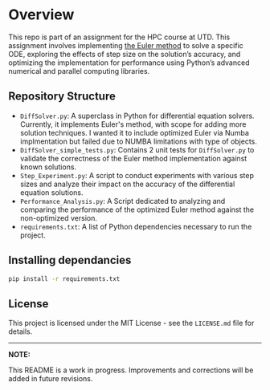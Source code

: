 # Overview

This repo is part of an assignment for the HPC course at UTD. This assignment involves implementing [the Euler method](https://en.wikipedia.org/wiki/Euler_method#:~:text=The%20Euler%20method%20is%20a,proportional%20to%20the%20step%20size.) to solve a specific ODE, exploring the effects of step size on the solution’s accuracy, and optimizing the implementation for performance using Python’s advanced numerical and parallel computing libraries.


## Repository Structure
- `DiffSolver.py`: A superclass in Python for differential equation solvers. Currently, it implements Euler's method, with scope for adding more solution techniques. I wanted it to include optimized Euler via Numba implmentation but failed due to NUMBA limitations with type of objects.
- `DiffSolver_simple_tests.py`: Contains 2 unit tests for `DiffSolver.py` to validate the correctness of the Euler method implementation against known solutions.
- `Step_Experiment.py`: A script to conduct experiments with various step sizes and analyze their impact on the accuracy of the differential equation solutions.
- `Performance_Analysis.py`: A Script dedicated to analyzing and comparing the performance of the optimized Euler method against the non-optimized version.
- `requirements.txt`: A list of Python dependencies necessary to run the project.

## Installing dependancies
```bash
pip install -r requirements.txt
```

## License
This project is licensed under the MIT License - see the `LICENSE.md` file for details.

---
**NOTE:**

This README is a work in progress. Improvements and corrections will be added in future revisions.
